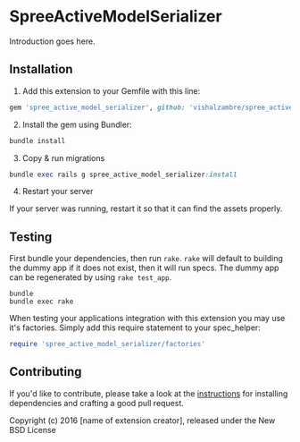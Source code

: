SpreeActiveModelSerializer
==========================

Introduction goes here.

## Installation

1. Add this extension to your Gemfile with this line:
  ```ruby
  gem 'spree_active_model_serializer', github: 'vishalzambre/spree_active_model_serializer', branch: 'master'
  ```

2. Install the gem using Bundler:
  ```ruby
  bundle install
  ```

3. Copy & run migrations
  ```ruby
  bundle exec rails g spree_active_model_serializer:install
  ```

4. Restart your server

  If your server was running, restart it so that it can find the assets properly.

## Testing

First bundle your dependencies, then run `rake`. `rake` will default to building the dummy app if it does not exist, then it will run specs. The dummy app can be regenerated by using `rake test_app`.

```shell
bundle
bundle exec rake
```

When testing your applications integration with this extension you may use it's factories.
Simply add this require statement to your spec_helper:

```ruby
require 'spree_active_model_serializer/factories'
```


## Contributing

If you'd like to contribute, please take a look at the
[instructions](CONTRIBUTING.md) for installing dependencies and crafting a good
pull request.

Copyright (c) 2016 [name of extension creator], released under the New BSD License
